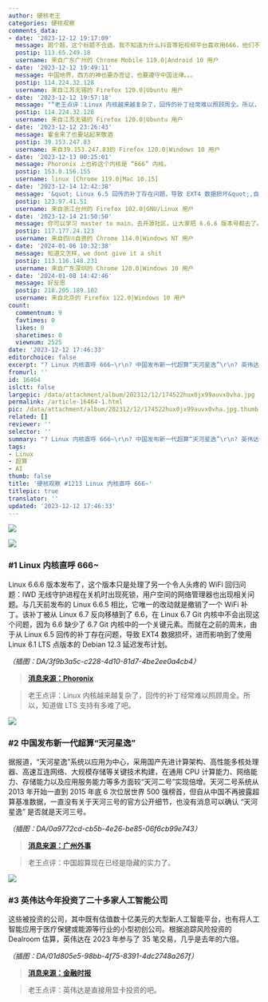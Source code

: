 ```yaml
---
author: 硬核老王
categories: 硬核观察
comments_data:
- date: '2023-12-12 19:17:09'
  message: 跑个题，这个标题不合适。我不知道为什么抖音等短视频平台喜欢用666，他们不知道（在西方）666是恶魔的数字吗？
  postip: 113.65.249.18
  username: 来自广东广州的 Chrome Mobile 119.0|Android 10 用户
- date: '2023-12-12 19:49:11'
  message: 中国地界，西方的神也要办签证，也要遵守中国法律。。。
  postip: 114.224.32.128
  username: 来自江苏无锡的 Firefox 120.0|Ubuntu 用户
- date: '2023-12-12 19:57:18'
  message: "“老王点评：Linux 内核越来越复杂了，回传的补丁经常难以照顾周全。所以，知道做 LTS 支持有多难了吧。”<br />\r\n<br />\r\n——说白了就是事多人少，测试太少。"
  postip: 114.224.32.128
  username: 来自江苏无锡的 Firefox 120.0|Ubuntu 用户
- date: '2023-12-12 23:26:43'
  message: 霍金来了也要站起来敬酒
  postip: 39.153.247.83
  username: 来自39.153.247.83的 Firefox 120.0|Windows 10 用户
- date: '2023-12-13 00:25:01'
  message: Phoronix 上也称这个内核是 “666” 内核。
  postip: 153.0.156.155
  username: linux [Chrome 119.0|Mac 10.15]
- date: '2023-12-14 12:42:38'
  message: '&quot; Linux 6.5 回传的补丁存在问题，导致 EXT4 数据损坏&quot;,自己就中招了,复制数据非常慢,且之后有损坏,之前还以为是硬盘出问题了,使用debian11复制就正常'
  postip: 123.97.41.51
  username: 来自浙江台州的 Firefox 102.0|GNU/Linux 用户
- date: '2023-12-14 21:50:50'
  message: 你可以学习 master to main，去开源社区，让大家把 6.6.6 版本号都去了。
  postip: 117.177.24.123
  username: 来自四川自贡的 Chrome 114.0|Windows NT 用户
- date: '2024-01-06 10:32:38'
  message: 知道又怎样，we dont give it a shit
  postip: 113.116.148.231
  username: 来自广东深圳的 Chrome 120.0|Windows 10 用户
- date: '2024-01-08 14:42:46'
  message: 好反思
  postip: 218.205.189.102
  username: 来自北京的 Firefox 122.0|Windows 10 用户
count:
  commentnum: 9
  favtimes: 0
  likes: 0
  sharetimes: 0
  viewnum: 2525
date: '2023-12-12 17:46:33'
editorchoice: false
excerpt: "? Linux 内核直呼 666~\r\n? 中国发布新一代超算“天河星逸”\r\n? 英伟达今年投资了二十多家人工智能公司\r\n» \r\n»"
fromurl: ''
id: 16464
islctt: false
largepic: /data/attachment/album/202312/12/174522hux0jx99auvx0vha.jpg
permalink: /article-16464-1.html
pic: /data/attachment/album/202312/12/174522hux0jx99auvx0vha.jpg.thumb.jpg
related: []
reviewer: ''
selector: ''
summary: "? Linux 内核直呼 666~\r\n? 中国发布新一代超算“天河星逸”\r\n? 英伟达今年投资了二十多家人工智能公司\r\n» \r\n»"
tags:
- Linux
- 超算
- AI
thumb: false
title: '硬核观察 #1213 Linux 内核直呼 666~'
titlepic: true
translator: ''
updated: '2023-12-12 17:46:33'
---
```


![](/data/attachment/album/202312/12/174522hux0jx99auvx0vha.jpg)


![](/data/attachment/album/202312/12/174531ftaxcq3xdk5q39ri.png)


### #1 Linux 内核直呼 666~


Linux 6.6.6 版本发布了，这个版本只是处理了另一个令人头疼的 WiFi 回归问题：IWD 无线守护进程在关机时出现死锁，用户空间的网络管理器也出现相关问题。与几天前发布的 Linux 6.6.5 相比，它唯一的改动就是撤销了一个 WiFi 补丁。该补丁被从 Linux 6.7 反向移植到了 6.6，在 Linux 6.7 Git 内核中不会出现这个问题，因为 6.6 缺少了 6.7 Git 内核中的一个关键元素。而就在之前的周末，由于从 Linux 6.5 回传的补丁存在问题，导致 EXT4 数据损坏，进而影响到了使用 Linux 6.1 LTS 点版本的 Debian 12.3 延迟发布计划。


*（插图：DA/3f9b3a5c-c228-4d10-81d7-4be2ee0a4cb4）*



> 
> **[消息来源：Phoronix](https://www.phoronix.com/news/Linux-6.6.6-Released)**
> 
> 
> 



> 
> 老王点评：Linux 内核越来越复杂了，回传的补丁经常难以照顾周全。所以，知道做 LTS 支持有多难了吧。
> 
> 
> 


![](/data/attachment/album/202312/12/174549g9rb78pyp3bezorb.png)


### #2 中国发布新一代超算“天河星逸”


据报道，“天河星逸”系统以应用为中心，采用国产先进计算架构、高性能多核处理器、高速互连网络、大规模存储等关键技术构建，在通用 CPU 计算能力、网络能力、存储能力以及应用服务能力等多方面较“天河二号”实现倍增。天河二号系统从 2013 年开始一直到 2015 年底 6 次位居世界 500 强榜首，但自从中国不再披露超算基准数据，一直没有关于天河三号的官方公开细节，也没有消息可以确认 “天河星逸” 是否就是天河三号。


*（插图：DA/0a9772cd-cb5b-4e26-be85-06f6cb99e743）*



> 
> **[消息来源：广州外事](https://new.qq.com/rain/a/20231207A07TD500)**
> 
> 
> 



> 
> 老王点评：中国超算现在已经是隐藏的实力了。
> 
> 
> 


![](/data/attachment/album/202312/12/174609n2gpr9tto66o7n9y.png)


### #3 英伟达今年投资了二十多家人工智能公司


这些被投资的公司，其中既有估值数十亿美元的大型新人工智能平台，也有将人工智能应用于医疗保健或能源等行业的小型初创公司。根据追踪风险投资的 Dealroom 估算，英伟达在 2023 年参与了 35 笔交易，几乎是去年的六倍。


*（插图：DA/01d805e5-98bb-4f75-8391-4dc2748a267f）*



> 
> **[消息来源：金融时报](https://www.ft.com/content/25337df3-5b98-4dd1-b7a9-035dcc130d6a)**
> 
> 
> 



> 
> 老王点评：英伟达是直接用显卡投资的吧。
> 
> 
>